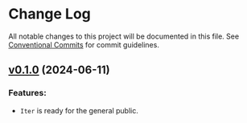 # Change Log

All notable changes to this project will be documented in this file.
See [Conventional Commits](Https://conventionalcommits.org) for commit guidelines.

<!-- changelog -->

## [v0.1.0](https://github.com/ash-project/iterex/compare/v0.1.0...v0.1.0) (2024-06-11)




### Features:

* `Iter` is ready for the general public.
